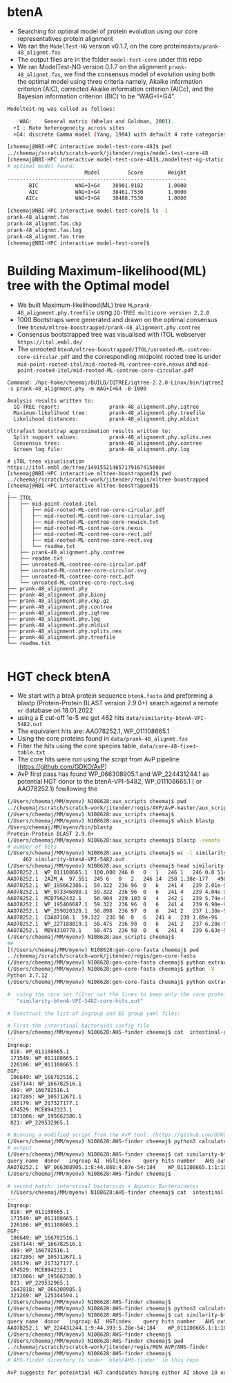 # btenA
- Searching for optimal model of protein evolution using our core representatives protein alignment
- We ran the `ModelTest-NG` version v0.1.7, on the core proteins`data/prank-48_alignmt.fas` 
- The output files are in the folder `model-test-core` under this repo
- We ran ModelTest-NG version 0.1.7 on the alignment `prank-48_alignmt.fas`, we find the consensus model of evolution using both the optimal model using three criteria namely, Akaike information criterion (AIC), corrected Akaike information criterion (AICc), and the Bayesian information criterion (BIC) to be “WAG+I+G4”.


```bash
Modeltest-ng was called as follows: 

	WAG:	General matrix (Whelan and Goldman, 2001).
  +I : Rate heterogeneity across sites
  +G4: discrete Gamma model (Yang, 1994) with default 4 rate categories.

[cheemaj@NBI-HPC interactive model-test-core-48]$ pwd
../cheemaj/scratch/scratch-work/jitender/regis/model-test-core-48
[cheemaj@NBI-HPC interactive model-test-core-48]$./modeltest-ng-static -i prank-48_alignmt.fas -d aa -p 16 
# optimal model found: 
                         Model         Score        Weight
----------------------------------------------------------
       BIC            WAG+I+G4    38901.9182        1.0000
       AIC            WAG+I+G4    38461.7530        1.0000
      AICc            WAG+I+G4    38488.7530        1.0000

[cheemaj@NBI-HPC interactive model-test-core]$ ls -1
prank-48_alignmt.fas
prank-48_alignmt.fas.ckp
prank-48_alignmt.fas.log
prank-48_alignmt.fas.tree
[cheemaj@NBI-HPC interactive model-test-core]$

```
# Building Maximum-likelihood(ML) tree with the Optimal model

- We built Maximum-likelihood(ML) tree `MLprank-48_alignment.phy.treefile` using `IQ-TREE multicore version 2.2.0`
- 1000 Bootstraps were generated and drawn on the optimal consensus tree `btenA/mltree-boostrapped/prank-48_alignment.phy.contree`
- Consensus bootstrapped tree was visualised with iTOL webserver `https://itol.embl.de/`
- The unrooted `btenA/mltree-boostrapped/ITOL/unrooted-ML-contree-core-circular.pdf` and the corresponding midpoint rooted tree is under `mid-point-rooted-itol/mid-rooted-ML-contree-core.nexus` and `mid-point-rooted-itol/mid-rooted-ML-contree-core-circular.pdf`

```
Command: /hpc-home/cheemaj/BUILD/IQTREE/iqtree-2.2.0-Linux/bin/iqtree2 -s prank-48_alignment.phy -m WAG+I+G4 -B 1000

Analysis results written to: 
  IQ-TREE report:                prank-48_alignment.phy.iqtree
  Maximum-likelihood tree:       prank-48_alignment.phy.treefile
  Likelihood distances:          prank-48_alignment.phy.mldist

Ultrafast bootstrap approximation results written to:
  Split support values:          prank-48_alignment.phy.splits.nex
  Consensus tree:                prank-48_alignment.phy.contree
  Screen log file:               prank-48_alignment.phy.log

# iTOL tree visualisation https://itol.embl.de/tree/1491552146571791674156084
[cheemaj@NBI-HPC interactive mltree-boostrapped]$ pwd
../cheemaj/scratch/scratch-work/jitender/regis/mltree-boostrapped
[cheemaj@NBI-HPC interactive mltree-boostrapped]$
.
├── ITOL
│   ├── mid-point-rooted-itol
│   │   ├── mid-rooted-ML-contree-core-circular.pdf
│   │   ├── mid-rooted-ML-contree-core-circular.svg
│   │   ├── mid-rooted-ML-contree-core-newick.txt
│   │   ├── mid-rooted-ML-contree-core.nexus
│   │   ├── mid-rooted-ML-contree-core-rect.pdf
│   │   ├── mid-rooted-ML-contree-core-rect.svg
│   │   └── readme.txt
│   ├── prank-48_alignment.phy.contree
│   ├── readme.txt
│   ├── unrooted-ML-contree-core-circular.pdf
│   ├── unrooted-ML-contree-core-circular.svg
│   ├── unrooted-ML-contree-core-rect.pdf
│   └── unrooted-ML-contree-core-rect.svg
├── prank-48_alignment.phy
├── prank-48_alignment.phy.bionj
├── prank-48_alignment.phy.ckp.gz
├── prank-48_alignment.phy.contree
├── prank-48_alignment.phy.iqtree
├── prank-48_alignment.phy.log
├── prank-48_alignment.phy.mldist
├── prank-48_alignment.phy.splits.nex
├── prank-48_alignment.phy.treefile
└── readme.txt
  
```

# HGT check btenA 

- We start with a bteA protein sequence `btenA.fasta` and preforming a blastp (Protein-Protein BLAST version 2.9.0+) search against a remote `nr` database on 18.01.2022
- using a E cut-off 1e-5 we get 462 hits `data/similarity-btenA-VPI-5482.out`
- The equivalent hits are: AAO78252.1, 	WP_011108665.1
- Using the core proteins found in `data/prank-48_alignmt.fas` 
- Filter the hits using the core species table, `data/core-48-fixed-table.txt`
- The core hits were run using the script from AvP pipeline (https://github.com/GDKO/AvP) 
- AvP first pass has found WP_066308905.1 and WP_224431244.1 as potential HGT donor to the btenA-VPI-5482, WP_011108665.1 ( or  AAO78252.1) fowllowing the 

```bash
(/Users/cheemaj/MM/myenv) N108628:aux_scripts cheemaj$ pwd
../cheemaj/scratch/scratch-work/jitender/regis/AVP/AvP-master/aux_scripts
(/Users/cheemaj/MM/myenv) N108628:aux_scripts cheemaj$ 
(/Users/cheemaj/MM/myenv) N108628:aux_scripts cheemaj$ which blastp
/Users/cheemaj/MM/myenv/bin/blastp
Protein-Protein BLAST 2.9.0+
(/Users/cheemaj/MM/myenv) N108628:aux_scripts cheemaj$ blastp -remote -query btenA.fasta  -db nr -outfmt '6 std staxids' -seg no -evalue 1e-5 -out similarity-btenA-VPI-5482.out 
# number of hits
(/Users/cheemaj/MM/myenv) N108628:aux_scripts cheemaj$ wc -l similarity-btenA-VPI-5482.out 
     462 similarity-btenA-VPI-5482.out
(/Users/cheemaj/MM/myenv) N108628:aux_scripts cheemaj$ head similarity-btenA-VPI-5482.out 
AAO78252.1	WP_011108665.1	100.000	246	0	0	1	246	1	246	0.0	514	818;171549;226186
AAO78252.1	2A2M_A	97.551	245	6	0	2	246	14	258	1.38e-177	498	226186
AAO78252.1	WP_195662386.1	59.322	236	96	0	6	241	4	239	2.01e-97	295	1871006
AAO78252.1	WP_073346898.1	59.322	236	96	0	6	241	4	239	4.04e-97	295	1871006
AAO78252.1	MCD7962432.1	56.904	239	103	0	4	242	1	239	5.74e-97	294	2049048
AAO78252.1	WP_195406687.1	59.322	236	96	0	6	241	4	239	6.90e-97	294	1871006
AAO78252.1	WP_259020328.1	58.898	236	97	0	6	241	2	237	1.30e-96	293	818
AAO78252.1	CDA87108.1	59.322	236	96	0	6	241	4	239	1.89e-96	293	1262750
AAO78252.1	WP_227188819.1	58.475	236	98	0	6	241	2	237	6.20e-96	291	818
AAO78252.1	MBV4310778.1	58.475	236	98	0	6	241	4	239	6.63e-96	291	818
(/Users/cheemaj/MM/myenv) N108628:aux_scripts cheemaj$ 
##
[(/Users/cheemaj/MM/myenv) N108628:gen-core-fasta cheemaj$ pwd
../cheemaj/scratch/scratch-work/jitender/regis/gen-core-fasta
(/Users/cheemaj/MM/myenv) N108628:gen-core-fasta cheemaj$ python extract-core-sequences.py  > run_log.txt
(/Users/cheemaj/MM/myenv) N108628:gen-core-fasta cheemaj$ python -V
Python 3.7.12
(/Users/cheemaj/MM/myenv) N108628:gen-core-fasta cheemaj$ python extract-core-sequences.py  > run_log.txt

#  using the core set filter out the lines to keep only the core protein hits: 
   "similarity-btenA-VPI-5482-core-hits.out"

# Construct the list of Ingroup and EG group yaml files:

# First the interstinal bacteroids config file
(/Users/cheemaj/MM/myenv) N108628:AHS-finder cheemaj$ cat  intestinal-groups.yaml 
---
Ingroup:
 818: WP_011108665.1
 171549: WP_011108665.1
 226186: WP_011108665.1
EGP:
 106649: WP_166782516.1
 2587144: WP_166782516.1
 469: WP_166782516.1
 1827285: WP_105712671.1
 165179: WP_217327177.1
 674529: MCE8942323.1
 1871006: WP_195662386.1
 821: WP_229532965.1

# Running a modified script from the AvP tool: (https://github.com/GDKO/AvP/blob/master/aux_scripts/calculate_ai.py)
(/Users/cheemaj/MM/myenv) N108628:AHS-finder cheemaj$ python3 calculate_ai_ahs.py  -i similarity-btenA-VPI-5482-core-hits.out  -x intestinal-groups-aqua-bacteroids.yaml 
# output
(/Users/cheemaj/MM/myenv) N108628:AHS-finder cheemaj$ cat similarity-btenA-VPI-5482-core-hits-intestinal-groups_ai.out 
query name	donor	ingroup	AI	HGTindex	query hits number	AHS	outg_pct
AAO78252.1	WP_066308905.1:8:44.860:4.87e-54:184	WP_011108665.1:1:100.000:0.0:514	-337.76051751422517	-330.0	47	561.0121773613256	95
(/Users/cheemaj/MM/myenv) N108628:AHS-finder cheemaj$ 

# second batch: interstinal bacteroids + Aquatic Bacteroidetes 
 (/Users/cheemaj/MM/myenv) N108628:AHS-finder cheemaj$ cat  intestinal-groups-aqua-bacteroids.yaml 
---
Ingroup:
 818: WP_011108665.1
 171549: WP_011108665.1
 226186: WP_011108665.1
EGP:
 106649: WP_166782516.1
 2587144: WP_166782516.1
 469: WP_166782516.1
 1827285: WP_105712671.1
 165179: WP_217327177.1
 674529: MCE8942323.1
 1871006: WP_195662386.1
 821: WP_229532965.1
 1642818: WP_066308905.1
 321269: WP_125344594.1
(/Users/cheemaj/MM/myenv) N108628:AHS-finder cheemaj$ 
(/Users/cheemaj/MM/myenv) N108628:AHS-finder cheemaj$ python3 calculate_ai_ahs.py  -i similarity-btenA-VPI-5482-core-hits.out  -x intestinal-groups.yaml 
(/Users/cheemaj/MM/myenv) N108628:AHS-finder cheemaj$ cat similarity-btenA-VPI-5482-core-hits-intestinal-groups-aqua-bacteroids_ai.out 
query name	donor	ingroup	AI	HGTindex	query hits number	AHS	outg_pct
AAO78252.1	WP_224431244.1:9:44.393:5.28e-54:184	WP_011108665.1:1:100.000:0.0:514	-337.84134967484886	-330.0	47	310.719412169753	95
(/Users/cheemaj/MM/myenv) N108628:AHS-finder cheemaj$ 
(/Users/cheemaj/MM/myenv) N108628:AHS-finder cheemaj$ pwd
../cheemaj/scratch/scratch-work/jitender/regis/RUN_AVP/AHS-finder
(/Users/cheemaj/MM/myenv) N108628:AHS-finder cheemaj$ 
# AHS-finder directory is under `bten/AHS-finder` in this repo

AvP suggests for poteintial HGT candidates having either AI above 10 or AHS above 0, and outg_pct above 80.



```
